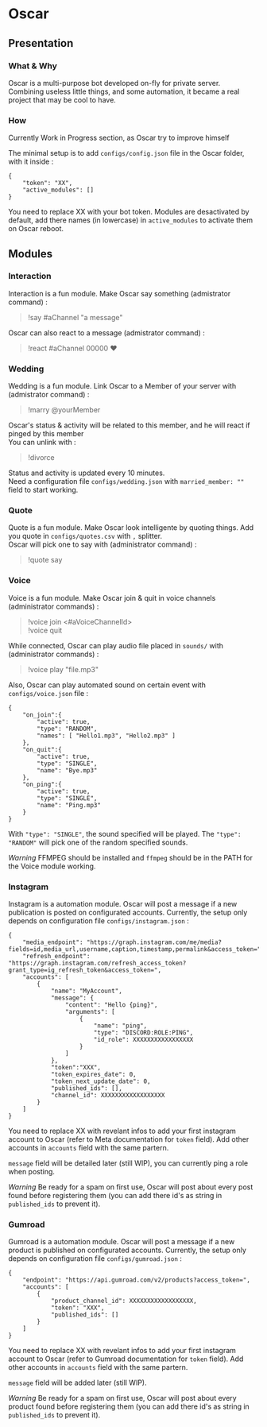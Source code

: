 # Oscar

## Presentation

### What & Why
Oscar is a multi-purpose bot developed on-fly for private server.  
Combining useless little things, and some automation, it became a real project that may be cool to have.

### How
Currently Work in Progress section, as Oscar try to improve himself

The minimal setup is to add `configs/config.json` file in the Oscar folder, with it inside : 
```
{
	"token": "XX",
	"active_modules": []
}
```

You need to replace XX with your bot token. Modules are desactivated by default, add there names (in lowercase) in `active_modules` to activate them on Oscar reboot.

## Modules 

### Interaction 
Interaction is a fun module. Make Oscar say something (admistrator command) :
> !say #aChannel "a message"  

Oscar can also react to a message (admistrator command) :
> !react #aChannel 00000 :heart:

### Wedding
Wedding is a fun module. Link Oscar to a Member of your server with (admistrator command) :
> !marry @yourMember  

Oscar's status & activity will be related to this member, and he will react if pinged by this member  
You can unlink with :  
> !divorce  

Status and activity is updated every 10 minutes.  
Need a configuration file `configs/wedding.json` with `married_member: ""` field to start working.

### Quote
Quote is a fun module. Make Oscar look intelligente by quoting things. Add you quote in `configs/quotes.csv` with `,` splitter.  
Oscar will pick one to say with (administrator command) : 
> !quote say  

### Voice
Voice is a fun module. Make Oscar join & quit in voice channels (administrator commands) :
> !voice join <#aVoiceChannelId>  
> !voice quit  

While connected, Oscar can play audio file placed in `sounds/` with (administrator commands) :
> !voice play "file.mp3"  

Also, Oscar can play automated sound on certain event with `configs/voice.json` file : 
```
{
	"on_join":{
		"active": true,
		"type": "RANDOM",
		"names": [ "Hello1.mp3", "Hello2.mp3" ]
	},
	"on_quit":{
		"active": true,
		"type": "SINGLE",
		"name": "Bye.mp3"
	},
	"on_ping":{
		"active": true,
		"type": "SINGLE",
		"name": "Ping.mp3"
	}
}
```
With `"type": "SINGLE"`, the sound specified will be played. The `"type": "RANDOM"` will pick one of the random specified sounds.  

*Warning* FFMPEG should be installed and `ffmpeg` should be in the PATH for the Voice module working.

### Instagram
Instagram is a automation module. Oscar will post a message if a new publication is posted on configurated accounts.
Currently, the setup only depends on configuration file `configs/instagram.json` :  
```
{
    "media_endpoint": "https://graph.instagram.com/me/media?fields=id,media_url,username,caption,timestamp,permalink&access_token=",
    "refresh_endpoint": "https://graph.instagram.com/refresh_access_token?grant_type=ig_refresh_token&access_token=",
    "accounts": [
        {
            "name": "MyAccount",
            "message": {
                "content": "Hello {ping}",
                "arguments": [
                    {
                        "name": "ping",
                        "type": "DISCORD:ROLE:PING",
                        "id_role": XXXXXXXXXXXXXXXXX
                    }
                ]
            },
            "token":"XXX",
            "token_expires_date": 0,
            "token_next_update_date": 0,
            "published_ids": [],
            "channel_id": XXXXXXXXXXXXXXXXXX
        }
    ]
}
```
You need to replace XX with revelant infos to add your first instagram account to Oscar (refer to Meta documentation for `token` field). Add other accounts in `accounts` field with the same partern.  

`message` field will be detailed later (still WIP), you can currently ping a role when posting.  

*Warning* Be ready for a spam on first use, Oscar will post about every post found before registering them (you can add there id's as string in `published_ids` to prevent it).

### Gumroad  
Gumroad is a automation module. Oscar will post a message if a new product is published on configurated accounts.
Currently, the setup only depends on configuration file `configs/gumroad.json` :  
```
{
    "endpoint": "https://api.gumroad.com/v2/products?access_token=",
    "accounts": [
        {
            "product_channel_id": XXXXXXXXXXXXXXXXXX,
            "token": "XXX",
            "published_ids": []
        }
    ]
}
```
You need to replace XX with revelant infos to add your first instagram account to Oscar (refer to Gumroad documentation for `token` field). Add other accounts in `accounts` field with the same partern.  

`message` field will be added later (still WIP).

*Warning* Be ready for a spam on first use, Oscar will post about every product found before registering them (you can add there id's as string in `published_ids` to prevent it).